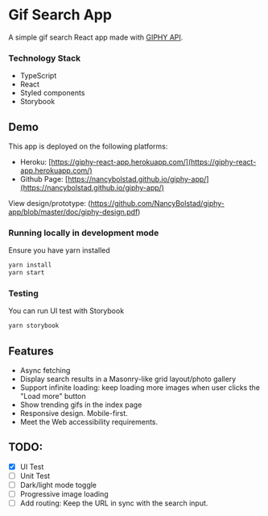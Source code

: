 # Gif Search App

A simple gif search React app made with [GIPHY API](https://developers.giphy.com/docs/api).

### Technology Stack

- TypeScript
- React
- Styled components
- Storybook

## Demo

This app is deployed on the following platforms:

- Heroku: [https://giphy-react-app.herokuapp.com/](https://giphy-react-app.herokuapp.com/)
- Github Page: [https://nancybolstad.github.io/giphy-app/](https://nancybolstad.github.io/giphy-app/)

View design/prototype: (https://github.com/NancyBolstad/giphy-app/blob/master/doc/giphy-design.pdf)

### Running locally in development mode

Ensure you have yarn installed

```bash
yarn install
yarn start
```

### Testing

You can run UI test with Storybook

```bash
yarn storybook
```

## Features

- Async fetching
- Display search results in a Masonry-like grid layout/photo gallery
- Support infinite loading: keep loading more images when user clicks the "Load more" button
- Show trending gifs in the index page
- Responsive design. Mobile-first.
- Meet the Web accessibility requirements.

## TODO:

- [x] UI Test
- [ ] Unit Test
- [ ] Dark/light mode toggle
- [ ] Progressive image loading
- [ ] Add routing: Keep the URL in sync with the search input.
